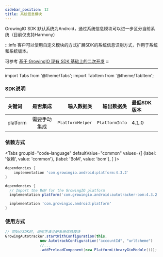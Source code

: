 ```yaml
---
sidebar_position: 12
title: 系统信息模块
---
```


GrowingIO SDK 默认系统为Android，通过系统信息模块可以进一步区分当前系统（目前仅支持Harmony）

:::info
客户可以使用自定义模块的方式扩展SDK的系统信息识别方式，作用于系统和系统版本。

可参考 [基于 GrowingIO 现有 SDK 基础上的二次开发](/blog/custom%20android%20sdk)
:::

--------
import Tabs from '@theme/Tabs';
import TabItem from '@theme/TabItem';

### SDK说明
| 关键词   | 是否集成|  输入数据类 | 输出数据类 | 最低SDK版本 |
| :------- | :------:   | --:|  ---:| :---|
| platform  | 需要手动集成 |`PlatformHelper` | `PlatformInfo` | 4.1.0 |

### 依赖方式
<Tabs
  groupId="code-language"
  defaultValue="common"
  values={[
    {label: '依赖', value: 'common'},
    {label: 'BoM', value: 'bom'},
  ]
}>

<TabItem value="common">

```groovy
dependencies {
	implementation 'com.growingio.android:platform:4.3.2'
}
```
</TabItem>

<TabItem value="bom">

```groovy
dependencies {
  // Import the BoM for the GrowingIO platform
  implementation platform('com.growingio.android:autotracker-bom:4.3.2')

  implementation 'com.growingio.android:platform'
}
```

</TabItem>
</Tabs>

### 使用方式

```java
// 初始化SDK时, 调用方法注册系统信息模块
GrowingAutotracker.startWithConfiguration(this,
                new AutotrackConfiguration("accountId", "urlScheme")
                //...
                .addPreloadComponent(new PlatformLibraryGioModule()));
```
